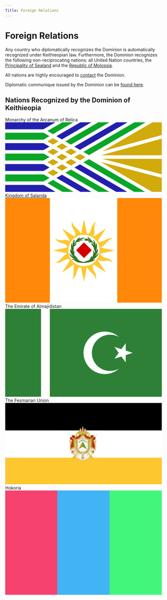 ```yaml
---
Title: Foreign Relations
---
```


# Foreign Relations
Any country who diplomatically recognizes the Dominion is automatically recognized under Keithieopian law. 
Furthermore, the Dominion recognizes the following non-reciprocating nations: all United Nation countries, 
the [Principality of Sealand](https://sealandgov.org/) and the [Republic of Molossia](https://www.molossia.org/).

All nations are highly encouraged to [contact](/?contact) the Dominion. 

Diplomatic communique issued by the Dominion can be [found here](/?diplomacy).

## Nations Recognized by the Dominion of Keithieopia

<div class="row">
  <div class="col-md-3">
    Monarchy of the Arcanum of Relica
  </div>
  <div class="col-md-3">
    <img class="img-thumbnail" src="/assets/flags/parsecha.png">
  </div>
</div>
<div class="row">
  <div class="col-md-3">
    <a href="https://xgami152.wixsite.com/mysite-1">Kingdom of Salanda</a>
  </div>
  <div class="col-md-3">
    <img class="img-thumbnail" src="/assets/flags/salanda.png">
  </div>
</div>
<div class="row">
  <div class="col-md-3">
    The Emirate of Almajidistan
  </div>
  <div class="col-md-3">
    <img class="img-thumbnail" src="/assets/flags/almajidistan.png">
  </div>
</div>
<div class="row">
  <div class="col-md-3">
    The Fesmarian Union
  </div>
  <div class="col-md-3">
    <img class="img-thumbnail" src="/assets/flags/fesmar.jpg">
  </div>
</div>
<div class="row">
  <div class="col-md-3">
    Hokoria
  </div>
  <div class="col-md-3">
    <img class="img-thumbnail" src="/assets/flags/hokoria.png">
  </div>
</div>
